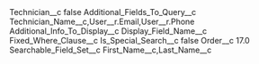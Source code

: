 <?xml version="1.0" encoding="UTF-8"?>
<CustomMetadata xmlns="http://soap.sforce.com/2006/04/metadata" xmlns:xsi="http://www.w3.org/2001/XMLSchema-instance" xmlns:xsd="http://www.w3.org/2001/XMLSchema">
    <label>Technician__c</label>
    <protected>false</protected>
    <values>
        <field>Additional_Fields_To_Query__c</field>
        <value xsi:type="xsd:string">Technician_Name__c,User__r.Email,User__r.Phone</value>
    </values>
    <values>
        <field>Additional_Info_To_Display__c</field>
        <value xsi:nil="true"/>
    </values>
    <values>
        <field>Display_Field_Name__c</field>
        <value xsi:nil="true"/>
    </values>
    <values>
        <field>Fixed_Where_Clause__c</field>
        <value xsi:nil="true"/>
    </values>
    <values>
        <field>Is_Special_Search__c</field>
        <value xsi:type="xsd:boolean">false</value>
    </values>
    <values>
        <field>Order__c</field>
        <value xsi:type="xsd:double">17.0</value>
    </values>
    <values>
        <field>Searchable_Field_Set__c</field>
        <value xsi:type="xsd:string">First_Name__c,Last_Name__c</value>
    </values>
</CustomMetadata>
